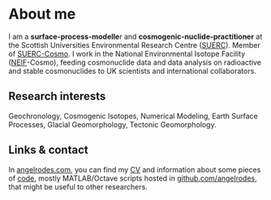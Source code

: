 # About me

I am a **surface-process-modelle**r and **cosmogenic-nuclide-practitioner** at the Scottish Universities Environmental Research Centre ([SUERC](https://www.gla.ac.uk/research/az/suerc/)). Member of [SUERC-Cosmo](https://www.suerc-cosmo.co.uk/). I work in the National Environmental Isotope Facility ([NEIF](http://www.isotopesuk.org/)-Cosmo), feeding cosmonuclide data and data analysis on radioactive and stable cosmonuclides to UK scientists and international collaborators.

## Research interests

Geochronology, Cosmogenic Isotopes, Numerical Modeling, Earth Surface Processes, Glacial Geomorphology, Tectonic Geomorphology.

## Links & contact

In [angelrodes.com](https://angelrodes.com), you can find my [CV](https://angelrodes.wordpress.com/angel-rodes-cv/) and information about some pieces of [code](https://angelrodes.wordpress.com/blog-2/), mostly MATLAB/Octave scripts hosted in [github.com/angelrodes](https://github.com/angelrodes), that might be useful to other researchers.
